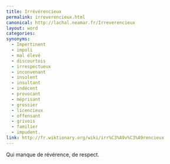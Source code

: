 ```yaml
---
title: Irrévérencieux
permalink: irreverencieux.html
canonical: http://lachal.neamar.fr/Irreverencieux
layout: word
categories:
synonyms:
  - Impertinent
  - impoli
  - mal élevé
  - discourtois
  - irrespectueux
  - inconvenant
  - insolent
  - insultant
  - indécent
  - provocant
  - méprisant
  - grossier
  - licencieux
  - offensant
  - grivois
  - familier
  - impudent.
link: http://fr.wiktionary.org/wiki/irr%C3%A9v%C3%A9rencieux
---
```


Qui manque de révérence, de respect.

